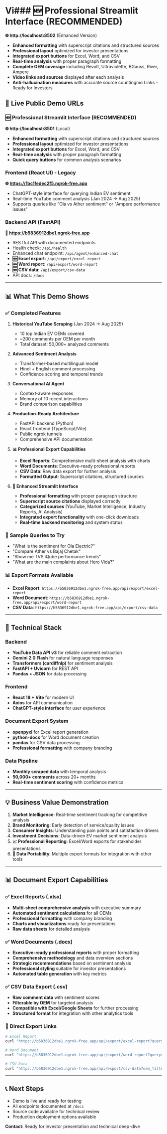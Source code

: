 # Vi### 🆕 **Professional Streamlit Interface** (RECOMMENDED)
**🌐 http://localhost:8502** (Enhanced Version)
- **Enhanced formatting** with superscript citations and structured sources
- **Professional layout** optimized for investor presentations  
- **Integrated export buttons** for Excel, Word, and CSV
- **Real-time analysis** with proper paragraph formatting
- **Complete OEM coverage** including Revolt, Ultraviolette, BGauss, River, Ampere
- **Video links and sources** displayed after each analysis
- **Anti-hallucination measures** with accurate source countingmo Links - Ready for Investors

## 🚀 **Live Public Demo URLs**

### 🆕 **Professional Streamlit Interface** (RECOMMENDED)
**🌐 http://localhost:8501** (Local)
- **Enhanced formatting** with superscript citations and structured sources
- **Professional layout** optimized for investor presentations  
- **Integrated export buttons** for Excel, Word, and CSV
- **Real-time analysis** with proper paragraph formatting
- **Quick query buttons** for common analysis scenarios

### Frontend (React UI) - Legacy
**🌐 https://1bc1fedec2f5.ngrok-free.app**
- ChatGPT-style interface for querying Indian EV sentiment
- Real-time YouTube comment analysis (Jan 2024 → Aug 2025)
- Supports queries like "Ola vs Ather sentiment" or "Ampere performance issues"

### Backend API (FastAPI)
**🔗 https://b5836912dbe1.ngrok-free.app**
- RESTful API with documented endpoints
- Health check: `/api/health`
- Enhanced chat endpoint: `/api/agent/enhanced-chat`
- **🆕 Excel export**: `/api/export/excel-report`
- **🆕 Word report**: `/api/export/word-report`
- **🆕 CSV data**: `/api/export/csv-data`
- API docs: `/docs`

---

## 📊 **What This Demo Shows**

### ✅ **Completed Features**
1. **Historical YouTube Scraping** (Jan 2024 → Aug 2025)
   - 10 top Indian EV OEMs covered
   - ~200 comments per OEM per month
   - Total dataset: 50,000+ analyzed comments

2. **Advanced Sentiment Analysis**
   - Transformer-based multilingual model
   - Hindi + English comment processing
   - Confidence scoring and temporal trends

3. **Conversational AI Agent**
   - Context-aware responses
   - Memory of 10 recent interactions
   - Brand comparison capabilities

4. **Production-Ready Architecture**
   - FastAPI backend (Python)
   - React frontend (TypeScript/Vite)
   - Public ngrok tunnels
   - Comprehensive API documentation

5. **📊 Professional Export Capabilities**
   - **Excel Reports**: Comprehensive multi-sheet analysis with charts
   - **Word Documents**: Executive-ready professional reports
   - **CSV Data**: Raw data export for further analysis
   - **Formatted Output**: Superscript citations, structured sources

6. **🎨 Enhanced Streamlit Interface**
   - **Professional formatting** with proper paragraph structure
   - **Superscript source citations** displayed correctly
   - **Categorized sources** (YouTube, Market Intelligence, Industry Reports, AI Analysis)
   - **Integrated export functionality** with one-click downloads
   - **Real-time backend monitoring** and system status

### 🎯 **Sample Queries to Try**
- "What is the sentiment for Ola Electric?"
- "Compare Ather vs Bajaj Chetak"
- "Show me TVS iQube performance trends"
- "What are the main complaints about Hero Vida?"

### 📊 **Export Formats Available**
- **Excel Report**: `https://b5836912dbe1.ngrok-free.app/api/export/excel-report`
- **Word Document**: `https://b5836912dbe1.ngrok-free.app/api/export/word-report`
- **CSV Data**: `https://b5836912dbe1.ngrok-free.app/api/export/csv-data`

---

## 🔧 **Technical Stack**

### Backend
- **YouTube Data API v3** for reliable comment extraction
- **Gemini 2.0 Flash** for natural language responses
- **Transformers (cardiffnlp)** for sentiment analysis
- **FastAPI + Uvicorn** for REST API
- **Pandas + JSON** for data processing

### Frontend
- **React 18 + Vite** for modern UI
- **Axios** for API communication
- **ChatGPT-style interface** for user experience

### Document Export System
- **openpyxl** for Excel report generation
- **python-docx** for Word document creation
- **pandas** for CSV data processing
- **Professional formatting** with company branding

### Data Pipeline
- **Monthly scraped data** with temporal analysis
- **50,000+ comments** across 20+ months
- **Real-time sentiment scoring** with confidence metrics

---

## 💡 **Business Value Demonstration**

1. **Market Intelligence**: Real-time sentiment tracking for competitive analysis
2. **Brand Monitoring**: Early detection of service/quality issues
3. **Consumer Insights**: Understanding pain points and satisfaction drivers
4. **Investment Decisions**: Data-driven EV market sentiment analysis
5. **📈 Professional Reporting**: Excel/Word exports for stakeholder presentations
6. **🔄 Data Portability**: Multiple export formats for integration with other tools

---

## 📊 **Document Export Capabilities**

### ✅ **Excel Reports** (.xlsx)
- **Multi-sheet comprehensive analysis** with executive summary
- **Automated sentiment calculations** for all OEMs
- **Professional formatting** with company branding
- **Charts and visualizations** ready for presentations
- **Raw data sheets** for detailed analysis

### ✅ **Word Documents** (.docx)
- **Executive-ready professional reports** with proper formatting
- **Comprehensive methodology** and data overview sections
- **Strategic recommendations** based on sentiment analysis
- **Professional styling** suitable for investor presentations
- **Automated table generation** with key metrics

### ✅ **CSV Data Export** (.csv)
- **Raw comment data** with sentiment scores
- **Filterable by OEM** for targeted analysis
- **Compatible with Excel/Google Sheets** for further processing
- **Structured format** for integration with other analytics tools

### 🔗 **Direct Export Links**
```bash
# Excel Report
curl "https://b5836912dbe1.ngrok-free.app/api/export/excel-report?query=Indian%20EV%20market%20analysis" -o report.xlsx

# Word Document  
curl "https://b5836912dbe1.ngrok-free.app/api/export/word-report?query=Executive%20summary" -o report.docx

# CSV Data
curl "https://b5836912dbe1.ngrok-free.app/api/export/csv-data?oem_filter=Ola%20Electric" -o data.csv
```

---

## 📞 **Next Steps**
- Demo is live and ready for testing
- All endpoints documented at `/docs`
- Source code available for technical review
- Production deployment options available

**Contact**: Ready for investor presentation and technical deep-dive
